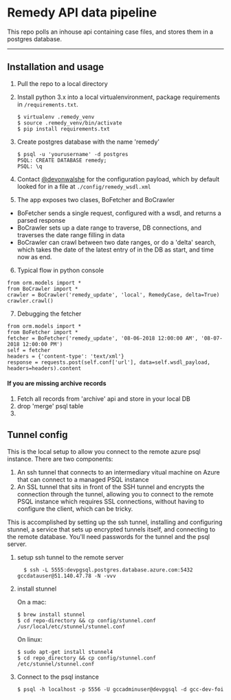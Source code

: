 Remedy API data pipeline
===================

This repo polls an inhouse api containing case files, and stores them in a postgres database. 

----------

Installation and usage
-------------
1. Pull the repo to a local directory
2. Install python 3.x into a local virtualenvironment, package requirements in `/requirements.txt`.

	```
	$ virtualenv .remedy_venv
	$ source .remedy_venv/bin/activate
	$ pip install requirements.txt 
	```
3. Create postgres database with the name 'remedy'

	```
	$ psql -u 'yourusername' -d postgres
	PSQL: CREATE DATABASE remedy;
	PSQL: \q
	```
	
4. Contact [@devonwalshe](https://www.github.com/devonwalshe) for the configuration payload, which by default looked for in a file at `./config/remedy_wsdl.xml`

5. The app exposes two clases, BoFetcher and BoCrawler
  - BoFetcher sends a single request, configured with a wsdl, and returns a parsed response
  - BoCrawler sets up a date range to traverse, DB connections, and traverses the date range filling in data
  - BoCrawler can crawl between two date ranges, or do a 'delta' search, which takes the date of the latest entry of in the DB as start, and time now as end. 
6. Typical flow in python console
  ```
  from orm.models import *
  from BoCrawler import *
  crawler = BoCrawler('remedy_update', 'local', RemedyCase, delta=True)
  crawler.crawl()
  ```
7. Debugging the fetcher
  ```
  from orm.models import *
  from BoFetcher import *
  fetcher = BoFetcher('remedy_update', '08-06-2018 12:00:00 AM', '08-07-2018 12:00:00 PM')
  self = fetcher
  headers = {'content-type': 'text/xml'}
  response = requests.post(self.conf['url'], data=self.wsdl_payload, headers=headers).content
  ```





#### If you are missing archive records

1. Fetch all records from 'archive' api and store in your local DB
2. drop 'merge' psql table
3. 

Tunnel config
---
This is the local setup to allow you connect to the remote azure psql instance. There are two components:

1. An ssh tunnel that connects to an intermediary vitual machine on Azure that can connect to a managed PSQL instance
2. An SSL tunnel that sits in front of the SSH tunnel and encrypts the connection through the tunnel, allowing you to connect to the remote PSQL instance which requires SSL connections, without having to configure the client, which can be tricky. 

This is accomplished by setting up the ssh tunnel, installing and configuring stunnel, a service that sets up encrypted tunnels itself, and connecting to the remote database. You'll need passwords for the tunnel and the psql server. 

1. setup ssh tunnel to the remote server

	```
	  $ ssh -L 5555:devpgsql.postgres.database.azure.com:5432 gccdatauser@51.140.47.78 -N -vvv
	```

2. install stunnel
	
	On a mac:
	```
	$ brew install stunnel
	$ cd repo-directory && cp config/stunnel.conf /usr/local/etc/stunnel/stunnel.conf
	```
	On linux:
	```
	$ sudo apt-get install stunnel4
	$ cd repo_directory && cp config/stunnel.conf /etc/stunnel/stunnel.conf
	``` 
3. Connect to the psql instance

	```
	$ psql -h localhost -p 5556 -U gccadminuser@devpgsql -d gcc-dev-foi 

